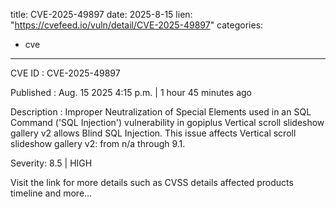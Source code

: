  
title: CVE-2025-49897
date: 2025-8-15
lien: "https://cvefeed.io/vuln/detail/CVE-2025-49897"
categories:
  - cve
---

CVE ID : CVE-2025-49897

Published :  Aug. 15
2025
4:15 p.m. | 1 hour
45 minutes ago

Description : Improper Neutralization of Special Elements used in an SQL Command ('SQL Injection') vulnerability in gopiplus Vertical scroll slideshow gallery v2 allows Blind SQL Injection. This issue affects Vertical scroll slideshow gallery v2: from n/a through 9.1.

Severity: 8.5 | HIGH

Visit the link for more details
such as CVSS details
affected products
timeline
and more...

